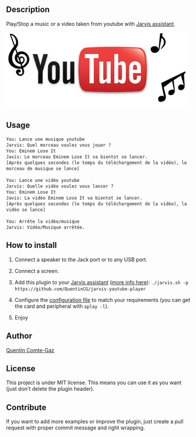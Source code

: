 ## Description
Play/Stop a music or a video taken from youtube with <a target="_blank" href="http://domotiquefacile.fr/jarvis/">Jarvis assistant</a>.


<img src="https://raw.githubusercontent.com/QuentinCG/jarvis-youtube-player/master/presentation.png" width="500">


## Usage
```
You: Lance une musique youtube
Jarvis: Quel morceau voulez vous jouer ?
You: Eminem Lose It
Javis: Le morceau Eminem Lose It va bientot se lancer.
[Après quelques secondes (le temps du téléchargement de la vidéo), le morceau de musique se lance]

You: Lance une vidéo youtube
Jarvis: Quelle vidéo voulez vous lancer ?
You: Eminem Lose It
Javis: La vidéo Eminem Lose It va bientot se lancer.
[Après quelques secondes (le temps du téléchargement de la vidéo), la vidéo se lance]

You: Arrête la vidéo/musique
Jarvis: Vidéo/Musique arrêtée.
```


## How to install

1) Connect a speaker to the Jack port or to any USB port.

2) Connect a screen.

3) Add this plugin to your <a target="_blank" href="http://domotiquefacile.fr/jarvis/">Jarvis assistant</a> (<a target="_blank" href="http://domotiquefacile.fr/jarvis/content/plugins">more info here</a>): ```./jarvis.sh -p https://github.com/QuentinCG/jarvis-youtube-player```

4) Configure the <a target="_blank" href="https://github.com/QuentinCG/jarvis-youtube-player/blob/master/config.sh">configuration file</a> to match your requirements (you can get the card and peripheral with `aplay -l`).

5) Enjoy


## Author
[Quentin Comte-Gaz](http://quentin.comte-gaz.com/)


## License

This project is under MIT license. This means you can use it as you want (just don't delete the plugin header).


## Contribute

If you want to add more examples or improve the plugin, just create a pull request with proper commit message and right wrapping.
